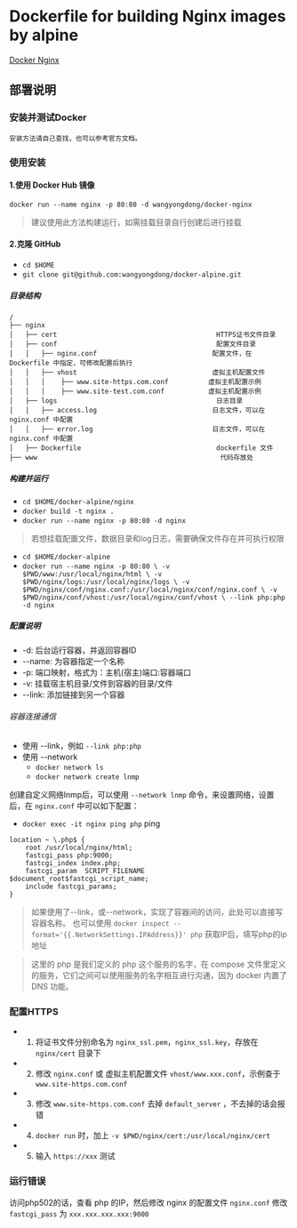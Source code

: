 # Dockerfile for building Nginx images by alpine
[Docker Nginx](https://github.com/wangyongdong/docker-alpine/tree/master/nginx)

## 部署说明


### 安装并测试Docker

`安装方法请自己查找，也可以参考官方文档。`

### 使用安装

#### 1.使用 Docker Hub 镜像

`docker run --name nginx -p 80:80 -d wangyongdong/docker-nginx`

> 建议使用此方法构建运行，如需挂载目录自行创建后进行挂载

#### 2.克隆 GitHub

 - `cd $HOME`
 - `git clone git@github.com:wangyongdong/docker-alpine.git`

##### 目录结构

```text
/
├── nginx                    
│   ├── cert                                        HTTPS证书文件目录
│   ├── conf                                        配置文件目录
│   │   ├── nginx.conf                             配置文件，在 Dockerfile 中指定，可修改配置后执行
│   │   ├── vhost                                  虚拟主机配置文件
│   │   │    ├── www.site-https.com.conf          虚拟主机配置示例
│   │   │    ├── www.site-test.com.conf           虚拟主机配置示例
│   ├── logs                                        日志目录
│   │   ├── access.log                             日志文件，可以在 nginx.conf 中配置
│   │   ├── error.log                              日志文件，可以在 nginx.conf 中配置
│   ├── Dockerfile                                  dockerfile 文件
├── www                                              代码存放处      
```

##### 构建并运行

 - `cd $HOME/docker-alpine/nginx`
 - `docker build -t nginx .` 
 - `docker run --name nginx -p 80:80 -d nginx`

> 若想挂载配置文件，数据目录和log日志，需要确保文件存在并可执行权限

 - `cd $HOME/docker-alpine`
 - `docker run --name nginx -p 80:80 \
-v $PWD/www:/usr/local/nginx/html \
-v $PWD/nginx/logs:/usr/local/nginx/logs \
-v $PWD/nginx/conf/nginx.conf:/usr/local/nginx/conf/nginx.conf \
-v $PWD/nginx/conf/vhost:/usr/local/nginx/conf/vhost \
--link php:php -d nginx`

##### 配置说明

 - -d: 后台运行容器，并返回容器ID
 - --name: 为容器指定一个名称
 - -p: 端口映射，格式为：主机(宿主)端口:容器端口
 - -v: 挂载宿主机目录/文件到容器的目录/文件
 - --link: 添加链接到另一个容器

###### 容器连接通信

- 使用 --link，例如 `--link php:php`
- 使用 --network
    - `docker network ls`
    - `docker network create lnmp`

创建自定义网络lnmp后，可以使用 `--network lnmp` 命令，来设置网络，设置后，在 `nginx.conf` 中可以如下配置：

- `docker exec -it nginx ping php` ping

```apacheconfig
location ~ \.php$ {
    root /usr/local/nginx/html;
    fastcgi_pass php:9000; 
    fastcgi_index index.php;
    fastcgi_param  SCRIPT_FILENAME  $document_root$fastcgi_script_name;
    include fastcgi_params;
} 
```

> 如果使用了--link，或--network，实现了容器间的访问，此处可以直接写容器名称。
> 也可以使用 `docker inspect --format='{{.NetworkSettings.IPAddress}}' php` 获取IP后，填写php的ip地址

> 这里的 php 是我们定义的 php 这个服务的名字，在 compose 文件里定义的服务，它们之间可以使用服务的名字相互进行沟通，因为 docker 内置了 DNS 功能。

### 配置HTTPS

 - 1. 将证书文件分别命名为 `nginx_ssl.pem`，`nginx_ssl.key`，存放在 `nginx/cert` 目录下
 - 2. 修改 `nginx.conf` 或 虚拟主机配置文件 `vhost/www.xxx.conf`，示例查于 `www.site-https.com.conf`
 - 3. 修改 `www.site-https.com.conf` 去掉 `default_server` ，不去掉的话会报错
 - 4. `docker run` 时，加上 `-v $PWD/nginx/cert:/usr/local/nginx/cert`
 - 5. 输入 `https://xxx` 测试

### 运行错误

访问php502的话，查看 php 的IP，然后修改 nginx 的配置文件 `nginx.conf` 修改 `fastcgi_pass` 为 `xxx.xxx.xxx.xxx:9000`
